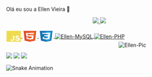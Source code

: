 Olá eu sou a Ellen Vieira 👋

<div align="center">
  <a href="https://github.com/EllenVieira1">
  <img height="180em" src="https://github-readme-stats.vercel.app/api?username=EllenVieira1&show_icons=true&theme=dracula&include_all_commits=true&count_private=true"/>
  <img height="180em" src="https://github-readme-stats.vercel.app/api/top-langs/?username=EllenVieira1&layout=compact&langs_count=7&theme=dracula"/>
</div>

<div style="display: inline_block"><br>
  <img align="center" alt="Ellen-Js" height="30" width="40" src="https://raw.githubusercontent.com/devicons/devicon/master/icons/javascript/javascript-plain.svg">
  <img align="center" alt="Ellen-HTML" height="30" width="40" src="https://raw.githubusercontent.com/devicons/devicon/master/icons/html5/html5-original.svg">
  <img align="center" alt="Ellen-CSS" height="30" width="40" src="https://raw.githubusercontent.com/devicons/devicon/master/icons/css3/css3-original.svg">
  <img align="center" alt="Ellen-MySQL" height="30" width="40" src="https://cdn.jsdelivr.net/gh/devicons/devicon/icons/mysql/mysql-plain.svg">
  <img align="center" alt="Ellen-PHP" height="30" width="40" src="https://cdn.jsdelivr.net/gh/devicons/devicon/icons/php/php-original.svg">
  <img align="right" alt="Ellen-Pic" height="200" width="200" src="https://cdn.discordapp.com/attachments/1001485508125401162/1043511688042926121/Ellen-pic.png">
 </div>
 
 ##

 <div> 
  <a href="https://https://www.instagram.com/ellen_vieirasilva/" target="_blank"><img src="https://img.shields.io/badge/-Instagram-%23E4405F?style=for-the-badge&logo=instagram&logoColor=white" target="_blank"></a>
 <a href="" target="_blank"><img src="https://img.shields.io/badge/Discord-7289DA?style=for-the-badge&logo=discord&logoColor=white" target="_blank"></a> 
 <a href="https://www.linkedin.com/in/ellen-vieira-da-silva-4b939321b/" target="_blank"><img src="https://img.shields.io/badge/-LinkedIn-%230077B5?style=for-the-badge&logo=linkedin&logoColor=white" target="_blank"></a>
   
   ![Snake Animation](https://github.com/EllenVieira1/EllenVieira1/blob/output/github-contribution-grid-snake.svg)
 
</div>
